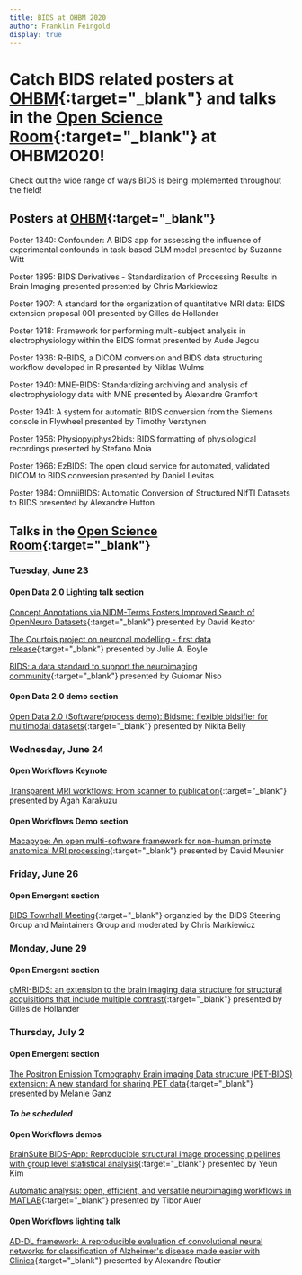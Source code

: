 ```yaml
---
title: BIDS at OHBM 2020
author: Franklin Feingold
display: true
---
```


# Catch BIDS related posters at [OHBM](https://www.humanbrainmapping.org/i4a/pages/index.cfm?pageID=3885){:target="_blank"} and talks in the [Open Science Room](https://ohbm.github.io/osr2020/schedule/){:target="_blank"} at OHBM2020!

Check out the wide range of ways BIDS is being implemented throughout the field!

<!--more-->

## Posters at [OHBM](https://www.humanbrainmapping.org/i4a/pages/index.cfm?pageID=3885){:target="_blank"}

Poster 1340: Confounder: A BIDS app for assessing the influence of experimental confounds in task-based GLM model presented by Suzanne Witt

Poster 1895: BIDS Derivatives - Standardization of Processing Results in Brain Imaging presented presented by Chris Markiewicz

Poster 1907: A standard for the organization of quantitative MRI data: BIDS extension proposal 001 presented by Gilles de Hollander

Poster 1918: Framework for performing multi-subject analysis in electrophysiology within the BIDS format presented by Aude Jegou

Poster 1936: R-BIDS, a DICOM conversion and BIDS data structuring workflow developed in R presented by Niklas Wulms

Poster 1940: MNE-BIDS: Standardizing archiving and analysis of electrophysiology data with MNE presented by Alexandre Gramfort

Poster 1941: A system for automatic BIDS conversion from the Siemens console in Flywheel presented by Timothy Verstynen

Poster 1956: Physiopy/phys2bids: BIDS formatting of physiological recordings presented by Stefano Moia

Poster 1966: EzBIDS: The open cloud service for automated, validated DICOM to BIDS conversion presented by Daniel Levitas

Poster 1984: OmniiBIDS: Automatic Conversion of Structured NIfTI Datasets to BIDS presented by Alexandre Hutton

## Talks in the [Open Science Room](https://ohbm.github.io/osr2020/schedule/){:target="_blank"}

### Tuesday, June 23

#### Open Data 2.0 Lighting talk section

[Concept Annotations via NIDM-Terms Fosters Improved Search of OpenNeuro Datasets](https://github.com/ohbm/osr2020/issues/27){:target="_blank"} presented by David Keator

[The Courtois project on neuronal modelling - first data release](https://github.com/ohbm/osr2020/issues/32){:target="_blank"} presented by Julie A. Boyle

[BIDS: a data standard to support the neuroimaging community](https://github.com/ohbm/osr2020/issues/42){:target="_blank"} presented by Guiomar Niso

#### Open Data 2.0 demo section

[Open Data 2.0 (Software/process demo): Bidsme: flexible bidsifier for multimodal datasets](https://github.com/ohbm/osr2020/issues/22){:target="_blank"} presented by Nikita Beliy 

### Wednesday, June 24

#### Open Workflows Keynote

[Transparent MRI workflows: From scanner to publication](https://github.com/ohbm/osr2020/issues/38){:target="_blank"} presented by Agah Karakuzu

#### Open Workflows Demo section

[Macapype: An open multi-software framework for non-human primate anatomical MRI processing](https://github.com/ohbm/osr2020/issues/29){:target="_blank"} presented by David Meunier

### Friday, June 26

#### Open Emergent section

[BIDS Townhall Meeting](https://github.com/ohbm/osr2020/issues/71){:target="_blank"} organzied by the BIDS Steering Group and Maintainers Group and moderated by Chris Markiewicz

### Monday, June 29

#### Open Emergent section

[qMRI-BIDS: an extension to the brain imaging data structure for structural acquisitions that include multiple contrast](https://github.com/ohbm/osr2020/issues/50){:target="_blank"} presented by Gilles de Hollander

### Thursday, July 2

#### Open Emergent section

[The Positron Emission Tomography Brain imaging Data structure (PET-BIDS) extension: A new standard for sharing PET data](https://github.com/ohbm/osr2020/issues/57){:target="_blank"} presented by Melanie Ganz

#### *To be scheduled*

#### Open Workflows demos

[BrainSuite BIDS-App: Reproducible structural image processing pipelines with group level statistical analysis](https://github.com/ohbm/osr2020/issues/46){:target="_blank"} presented by Yeun Kim

[Automatic analysis: open, efficient, and versatile neuroimaging workflows in MATLAB](https://github.com/ohbm/osr2020/issues/47){:target="_blank"} presented by Tibor Auer

#### Open Workflows lighting talk

[AD-DL framework: A reproducible evaluation of convolutional neural networks for classification of Alzheimer's disease made easier with Clinica](https://github.com/ohbm/osr2020/issues/39){:target="_blank"} presented by Alexandre Routier


